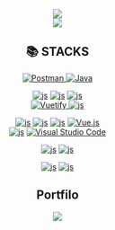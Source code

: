 <div align="center">
  <img src="https://capsule-render.vercel.app/api?type=Waving&color=FFDDC1&height=200&section=header&text=Welcome%20To-nl-dongdong%20Git%20Hub&fontSize=60" />
  <div>
  <a href="https://hits.seeyoufarm.com"><img src="https://hits.seeyoufarm.com/api/count/incr/badge.svg?url=https%3A%2F%2Fgithub.com%2Fdongugchoi%2Fhit-counter&count_bg=%23989893&title_bg=%23555555&icon=&icon_color=%23980000&title=guest&edge_flat=false"/></a>
  </div>
</div>


<div align="center"><h2>📚 STACKS</h2>
<div align="center"> 
  
 <a href="https://www.postman.com/">
    <img src="https://img.shields.io/badge/Postman-FF6C37?style=flat-square&logo=Postman&logoColor=white" alt="Postman">
  </a>
 <a href="https://www.oracle.com/java/" target="_blank">
  <img src="https://img.shields.io/badge/Java-007396?style=flat-square&logo=java&logoColor=white" alt="Java">
</a>
  <br>

  <a href="https://developer.mozilla.org/en-US/docs/Web/HTML">![js](https://img.shields.io/badge/HTML5-E34F26?style=flat-square&logo=html5&logoColor=white)</a>
  <a href="https://developer.mozilla.org/en-US/docs/Web/CSS">![js](https://img.shields.io/badge/CSS3-1572B6?style=flat-square&logo=css3&logoColor=white)</a>
  <a href="https://developer.mozilla.org/en-US/docs/Web/JavaScript">![js](https://img.shields.io/badge/JavaScript-F7DF1E?style=flat-square&logo=javascript&logoColor=black)</a>
  <br>
  <a href="https://vuetifyjs.com/">
  <img src="https://img.shields.io/badge/Vuetify-1867C0?style=flat-square&logo=vuetify&logoColor=white" alt="Vuetify">
  </a>
  <a href="https://www.oracle.com/database/">![js](https://img.shields.io/badge/ORACLE-F80000?style=flat-square&logo=oracle&logoColor=white)</a>
  <br>

  <a href="https://react.dev/">![js](https://img.shields.io/badge/React-61DAFB?style=flat-square&logo=React&logoColor=black)</a>
  <a href="https://reactnative.dev/">![js](https://img.shields.io/badge/React_Native-61DAFB?style=flat-square&logo=React&logoColor=black)</a>
  <a href="https://recoiljs.org/">![js](https://img.shields.io/badge/Recoil-3578E5?style=flat-square&logo=Recoil&logoColor=white)</a>
  <a href="https://vuejs.org/">
  <img src="https://img.shields.io/badge/Vue.js-4FC08D?style=flat-square&logo=Vue.js&logoColor=white" alt="Vue.js"/>
  </a>
  <br>
  <a href='https://styled-components.com/'>![js](https://img.shields.io/badge/styled--components-DB7093?style=flat&logo=styled-components&logoColor=white)</a>
  <a href="https://code.visualstudio.com/" target="_blank" rel="noopener noreferrer">
  <img src="https://img.shields.io/badge/Visual%20Studio%20Code-007ACC?style=flat-square&logo=visual-studio-code&logoColor=white" alt="Visual Studio Code">
</a>
<br>

  <a href="https://spring.io/projects/spring-boot">![js](https://img.shields.io/badge/Spring_Boot-6DB33F?style=flat-square&logo=SpringBoot&logoColor=white)</a>
  <a href="https://aws.amazon.com/">![js](https://img.shields.io/badge/Amazon_AWS-232F3E?style=flat-square&logo=Amazon%20Web%20Services&logoColor=white)</a>
  <br>

  <a href="https://github.com/">![js](https://img.shields.io/badge/Github-181717?style=flat-square&logo=github&logoColor=white)</a>
  <a href="https://git-scm.com/">![js](https://img.shields.io/badge/Git-F05032?style=flat-square&logo=git&logoColor=white)</a>
  <br>
   <h2>Portfilo</h2>
   <div align="center">
      <a href="https://dongugchoi.github.io/portfolio/">
         <img src="https://img.shields.io/badge/ClickMe-1EBC8F?style=for-the-badge&logo=velog&logoColor=white" />
  </a>
  </div>
</div>



